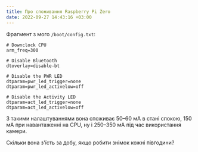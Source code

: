```yaml
---
title: Про споживання Raspberry Pi Zero
date: 2022-09-27 14:43:16 +03:00
---
```


Фрагмент з мого `/boot/config.txt`:

```
# Downclock CPU
arm_freq=300

# Disable Bluetooth
dtoverlay=disable-bt

# Disable the PWR LED
dtparam=pwr_led_trigger=none
dtparam=pwr_led_activelow=off

# Disable the Activity LED
dtparam=act_led_trigger=none
dtparam=act_led_activelow=off
```

З такими налаштуваннями вона споживає 50–60 мА в стані спокою, 150 мА при навантаженні на CPU, ну і 250–350 мА під час використання камери.

Скільки вона з'їсть за добу, якщо робити знімок кожні півгодини?
